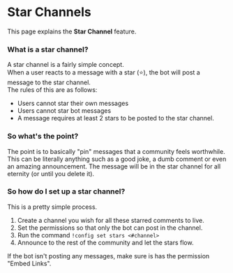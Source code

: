 # Star Channels
This page explains the __Star Channel__ feature.

### What is a star channel?
A star channel is a fairly simple concept.<br/>
When a user reacts to a message with a star (⭐), the bot will post a message to the star channel.<br/>
The rules of this are as follows:

- Users cannot star their own messages
- Users cannot star bot messages
- A message requires at least 2 stars to be posted to the star channel.

### So what's the point?
The point is to basically "pin" messages that a community feels worthwhile. This can be literally anything such as a good joke, a dumb comment or even an amazing announcement. The message will be in the star channel for all eternity (or until you delete it).

### So how do I set up a star channel?
This is a pretty simple process.

1. Create a channel you wish for all these starred comments to live.
2. Set the permissions so that only the bot can post in the channel.
3. Run the command `!config set stars <#channel>`
4. Announce to the rest of the community and let the stars flow.

If the bot isn't posting any messages, make sure is has the permission "Embed Links".
